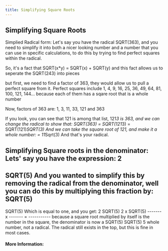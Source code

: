 ```yaml
---
title: Simplifying Square Roots
---
```

## Simplifying Square Roots

Simplied Radical form:
Let's say you have the radical SQRT(363), and you need to simplify it into both a nicer looking number and a number that you can use in specific calculations, to do this by trying to find perfect squares within the radical.

So, it's a fact that SQRT(x*y) = SQRT(x) + SQRT(y)
and this fact allows us to seperate the SQRT(243) into pieces

but first, we need to find a factor of 363, they would allow us to pull a perfect square from it.
Perfect squares include 1, 4, 9, 16, 25, 36, 49, 64, 81, 100, 121, 144... because each of them has a sqare root that is a whole number

Now, factors of 363 are:
1, 3, 11, 33, 121 and 363

If you look, you can see that 121 is among that list, 121*3 is 363, and we can change the radical to show that:
SQRT(363) = SQRT(121*3)
          = SQRT(121)*SQRT(3)
And we can take the square root of 121, and make it a whole number:
          = 11*Sqrt(3)
And that's your radical.



Simplifying Square roots in the denominator:
Lets' say you have the expression:
   2
-------
SQRT(5)
And you wanted to simplify this by removing the radical from the denominator, well you can do this by multiplying this fraction by:
SQRT(5)
-------
SQRT(5)
Which is equal to one, and you get:
   2      SQRT(5)   2 x SQRT(5)
------- x ------- = -----------  because a square root multiplied by itself is the number in the square, the denominator is now a
SQRT(5)   SQRT(5)        5       whole number, not a radical. The radical still exists in the top, but this is fine in most cases.   

#### More Information:
<!-- Please add any articles you think might be helpful to read before writing the article -->


